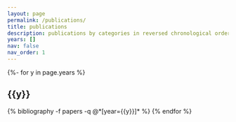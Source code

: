 ```yaml
---
layout: page
permalink: /publications/
title: publications
description: publications by categories in reversed chronological order. generated by jekyll-scholar.
years: []
nav: false
nav_order: 1
---
```

<!-- _pages/publications.md -->
<div class="publications">

{%- for y in page.years %}
  <h2 class="year">{{y}}</h2>
  {% bibliography -f papers -q @*[year={{y}}]* %}
{% endfor %}

</div>
